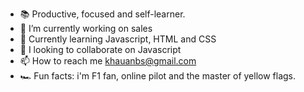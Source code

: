 - 📚 Productive, focused and self-learner.
- 💼 I’m currently working on sales
- 🌱 Currently learning Javascript, HTML and CSS
- 💞️ I looking to collaborate on Javascript
- 📫 How to reach me khauanbs@gmail.com
- 🏎 Fun facts: i'm F1 fan, online pilot and the master of yellow flags. 
